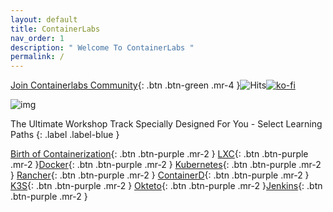 ```yaml
---
layout: default
title: ContainerLabs
nav_order: 1
description: " Welcome To ContainerLabs "
permalink: /
---
```


[Join Containerlabs Community](https://discord.gg/rEvr7vq){: .btn .btn-green .mr-4 }![Hits](https://hitcounter.pythonanywhere.com/count/tag.svg?url=http%3A%2F%2Fcontainerlabs.kubedaily.com%2F)[![ko-fi](https://www.ko-fi.com/img/githubbutton_sm.svg)](https://ko-fi.com/K3K0E60M)

![img](https://raw.githubusercontent.com/sangam14/ContainerLabs/master/img/containerlabs_banner.jpg)




The Ultimate Workshop Track Specially Designed For You - Select Learning Paths 
{: .label .label-blue }


[Birth of Containerization](http://containerlabs.kubedaily.com/Birth_of_Containerization/README.html){: .btn .btn-purple .mr-2 }  [LXC](http://containerlabs.kubedaily.com/LXC/){: .btn .btn-purple .mr-2 }[Docker](http://containerlabs.kubedaily.com/Docker/README.html){: .btn .btn-purple .mr-2 } [Kubernetes](){: .btn .btn-purple .mr-2 } [Rancher](){: .btn .btn-purple .mr-2 }  [ContainerD](){: .btn .btn-purple .mr-2 } [K3S](){: .btn .btn-purple .mr-2 } [Okteto](){: .btn .btn-purple .mr-2 }[Jenkins](){: .btn .btn-purple .mr-2 }

